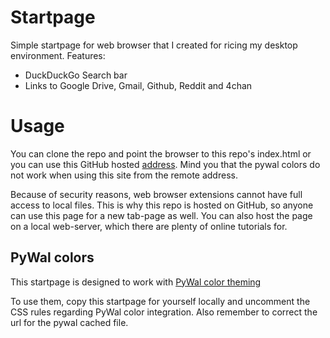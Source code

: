 # Startpage

Simple startpage for web browser that I created for ricing my desktop environment. Features:

* DuckDuckGo Search bar
* Links to Google Drive, Gmail, Github, Reddit and 4chan

# Usage 
You can clone the repo and point the browser to this repo's index.html or you can use this GitHub hosted [address](erkhal.github.io/startpage). Mind you that the pywal colors do not work when using this site from the remote address.

Because of security reasons, web browser extensions cannot have full access to local files. This is why this repo is hosted on GitHub, so anyone can use this page for a new tab-page as well. You can also host the page on a local web-server, which there are plenty of online tutorials for.

## PyWal colors
This startpage is designed to work with [PyWal color theming](https://github.com/dylanaraps/pywal)

To use them, copy this startpage for yourself locally and uncomment the 
CSS rules regarding PyWal color integration. Also remember to correct 
the url for the pywal cached file.

